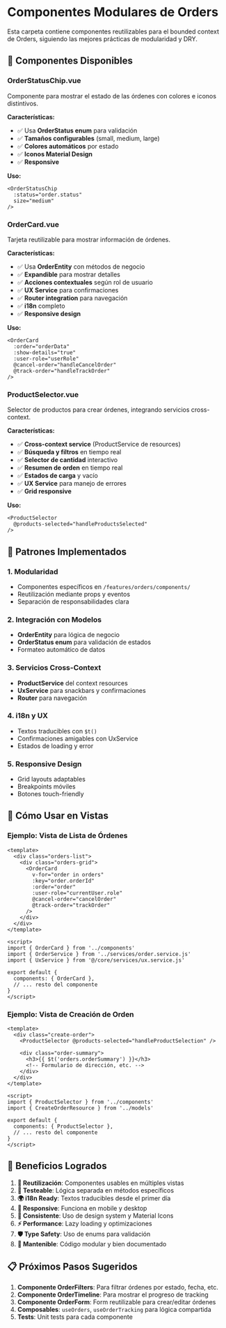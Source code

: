 # Componentes Modulares de Orders

Esta carpeta contiene componentes reutilizables para el bounded context de Orders, siguiendo las mejores prácticas de modularidad y DRY.

## 📁 **Componentes Disponibles**

### **OrderStatusChip.vue**
Componente para mostrar el estado de las órdenes con colores e iconos distintivos.

**Características:**
- ✅ Usa **OrderStatus enum** para validación
- ✅ **Tamaños configurables** (small, medium, large)
- ✅ **Colores automáticos** por estado
- ✅ **Iconos Material Design**
- ✅ **Responsive**

**Uso:**
```vue
<OrderStatusChip 
  :status="order.status" 
  size="medium" 
/>
```

### **OrderCard.vue**
Tarjeta reutilizable para mostrar información de órdenes.

**Características:**
- ✅ Usa **OrderEntity** con métodos de negocio
- ✅ **Expandible** para mostrar detalles
- ✅ **Acciones contextuales** según rol de usuario
- ✅ **UX Service** para confirmaciones
- ✅ **Router integration** para navegación
- ✅ **i18n** completo
- ✅ **Responsive design**

**Uso:**
```vue
<OrderCard 
  :order="orderData"
  :show-details="true"
  :user-role="userRole"
  @cancel-order="handleCancelOrder"
  @track-order="handleTrackOrder"
/>
```

### **ProductSelector.vue**
Selector de productos para crear órdenes, integrando servicios cross-context.

**Características:**
- ✅ **Cross-context service** (ProductService de resources)
- ✅ **Búsqueda y filtros** en tiempo real
- ✅ **Selector de cantidad** interactivo
- ✅ **Resumen de orden** en tiempo real
- ✅ **Estados de carga** y vacío
- ✅ **UX Service** para manejo de errores
- ✅ **Grid responsive**

**Uso:**
```vue
<ProductSelector 
  @products-selected="handleProductsSelected"
/>
```

## 🎯 **Patrones Implementados**

### **1. Modularidad**
- Componentes específicos en `/features/orders/components/`
- Reutilización mediante props y eventos
- Separación de responsabilidades clara

### **2. Integración con Modelos**
- **OrderEntity** para lógica de negocio
- **OrderStatus enum** para validación de estados
- Formateo automático de datos

### **3. Servicios Cross-Context**
- **ProductService** del context resources
- **UxService** para snackbars y confirmaciones
- **Router** para navegación

### **4. i18n y UX**
- Textos traducibles con `$t()`
- Confirmaciones amigables con UxService
- Estados de loading y error

### **5. Responsive Design**
- Grid layouts adaptables
- Breakpoints móviles
- Botones touch-friendly

## 🔧 **Cómo Usar en Vistas**

### **Ejemplo: Vista de Lista de Órdenes**
```vue
<template>
  <div class="orders-list">
    <div class="orders-grid">
      <OrderCard
        v-for="order in orders"
        :key="order.orderId"
        :order="order"
        :user-role="currentUser.role"
        @cancel-order="cancelOrder"
        @track-order="trackOrder"
      />
    </div>
  </div>
</template>

<script>
import { OrderCard } from '../components'
import { OrderService } from '../services/order.service.js'
import { UxService } from '@/core/services/ux.service.js'

export default {
  components: { OrderCard },
  // ... resto del componente
}
</script>
```

### **Ejemplo: Vista de Creación de Orden**
```vue
<template>
  <div class="create-order">
    <ProductSelector @products-selected="handleProductSelection" />
    
    <div class="order-summary">
      <h3>{{ $t('orders.orderSummary') }}</h3>
      <!-- Formulario de dirección, etc. -->
    </div>
  </div>
</template>

<script>
import { ProductSelector } from '../components'
import { CreateOrderResource } from '../models'

export default {
  components: { ProductSelector },
  // ... resto del componente
}
</script>
```

## 🚀 **Beneficios Logrados**

1. **🔄 Reutilización**: Componentes usables en múltiples vistas
2. **🧪 Testeable**: Lógica separada en métodos específicos
3. **🌍 i18n Ready**: Textos traducibles desde el primer día
4. **📱 Responsive**: Funciona en mobile y desktop
5. **🎨 Consistente**: Uso de design system y Material Icons
6. **⚡ Performance**: Lazy loading y optimizaciones
7. **🛡️ Type Safety**: Uso de enums para validación
8. **🔧 Mantenible**: Código modular y bien documentado

## 📋 **Próximos Pasos Sugeridos**

1. **Componente OrderFilters**: Para filtrar órdenes por estado, fecha, etc.
2. **Componente OrderTimeline**: Para mostrar el progreso de tracking
3. **Componente OrderForm**: Form reutilizable para crear/editar órdenes
4. **Composables**: `useOrders`, `useOrderTracking` para lógica compartida
5. **Tests**: Unit tests para cada componente 